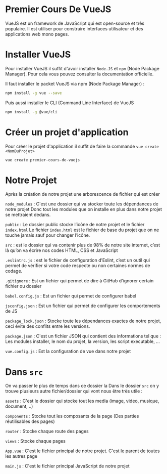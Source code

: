 # Premier Cours De VueJS

VueJS est un framework de JavaScript qui est open-source et très populaire. Il est utiliser pour construire interfaces utilisateur et des applications web mono pages.

# Installer VueJS

Pour installer VueJS il suffit d'avoir installer `Node.JS`  et `npm` (Node Package Manager). Pour cela vous pouvez consulter la documentation officielle.

Il faut installer le packet VueJS via npm (Node Package Manager) : 
```bash
npm install -g vue --save
```
Puis aussi installer le CLI (Command Line Interface) de VueJS
```bash
npm install -g @vue/cli
```

# Créer un projet d'application

Pour créer le projet d'application il suffit de faire la commande `vue create <NomDuProjet>`
```bash
vue create premier-cours-de-vuejs
```

# Notre Projet

Après la création de notre projet une arborescence de fichier qui est créer 

`node_modules` : C'est une dossier qui va stocker toute les dépendances de notre projet
Donc tout les modules que on installe en plus dans notre projet se mettraient dedans.

`public` : Le dossier public stocke l’icône de notre projet et le fichier `index.html`
Le fichier `index.html` est le fichier de base du projet que on ne touche jamais sauf pour changer l’icône.

`src` : est le dossier qui va contenir plus de 98% de notre site  internet, c’est là qu’on va écrire nos codes HTML, CSS et JavaScript

`.eslintrc.js` : est le fichier de configuration  d’Eslint, c’est un outil qui permet de vérifier si votre code respecte ou non certaines normes de codage.

`.gitignore` : Est un fichier qui permet de dire à GitHub d'ignorer certain fichier ou dossier

`babel.config.js` : Est un fichier qui permet de configurer babel

`jsconfig.json` : Est un fichier qui permet de  configurer les comportements de JS

`package_lock.json` : Stocke toute les dépendances  exactes de notre projet, ceci évite des conflits entre les versions.

`package.json` : C'est un fichier JSON qui contient des informations tel que : Les modules installer, le nom du projet, la version, les script executable, ...

`vue.config.js` : Est la configuration de vue dans notre projet

# Dans `src` 

On va passer le plus de temps dans ce dossier la 
Dans le dossier `src` on y trouve plusieurs autre fichier/dossier qui vont nous être très utile : 

`assets` : C'est le dossier qui stocke tout les media (image, video, musique, document, ..)

`components` : Stocke tout les composants de la page (Des  parties réutilisables des pages)

`router` : Stocke chaque route des pages 

`views` : Stocke chaque pages

`App.vue` : C'est le fichier principal de notre projet. 
C'est le parent de toutes les autres page

`main.js` : C'est le fichier principal JavaScript de notre projet


